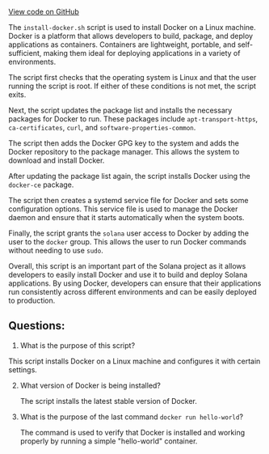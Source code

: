 [View code on GitHub](https://github.com/solana-labs/solana/blob/master/net/scripts/install-docker.sh)

The `install-docker.sh` script is used to install Docker on a Linux machine. Docker is a platform that allows developers to build, package, and deploy applications as containers. Containers are lightweight, portable, and self-sufficient, making them ideal for deploying applications in a variety of environments.

The script first checks that the operating system is Linux and that the user running the script is root. If either of these conditions is not met, the script exits.

Next, the script updates the package list and installs the necessary packages for Docker to run. These packages include `apt-transport-https`, `ca-certificates`, `curl`, and `software-properties-common`.

The script then adds the Docker GPG key to the system and adds the Docker repository to the package manager. This allows the system to download and install Docker.

After updating the package list again, the script installs Docker using the `docker-ce` package.

The script then creates a systemd service file for Docker and sets some configuration options. This service file is used to manage the Docker daemon and ensure that it starts automatically when the system boots.

Finally, the script grants the `solana` user access to Docker by adding the user to the `docker` group. This allows the user to run Docker commands without needing to use `sudo`.

Overall, this script is an important part of the Solana project as it allows developers to easily install Docker and use it to build and deploy Solana applications. By using Docker, developers can ensure that their applications run consistently across different environments and can be easily deployed to production.
## Questions: 
 1. What is the purpose of this script?
   
   This script installs Docker on a Linux machine and configures it with certain settings.

2. What version of Docker is being installed?
   
   The script installs the latest stable version of Docker.

3. What is the purpose of the last command `docker run hello-world`?
   
   The command is used to verify that Docker is installed and working properly by running a simple "hello-world" container.